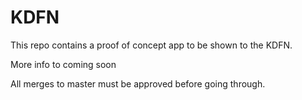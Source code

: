 # KDFN
This repo contains a proof of concept app to be shown to the KDFN.

More info to coming soon

All merges to master must be approved before going through.
